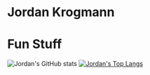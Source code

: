 # Jordan Krogmann 

# Fun Stuff

![Jordan's GitHub stats](https://github-readme-stats.vercel.app/api?username=Jordan-Krogmann&show_icons=true&include_all_commits=true) [![Jordan's Top Langs](https://github-readme-stats.vercel.app/api/top-langs/?username=Jordan-Krogmann&hide=html,jupyter&layout=compact)](https://github.com/Jordan-Krogmann/github-readme-stats)

